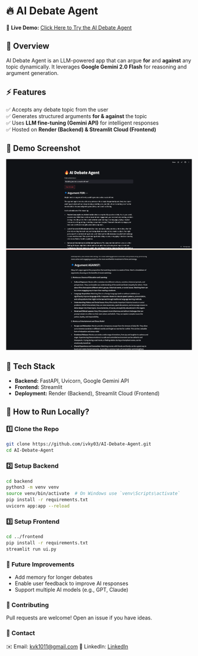 # 🔥 AI Debate Agent

🚀 **Live Demo:** [Click Here to Try the AI Debate Agent](https://ai-debate-agent-rby4ux2agtw4yxkrlgmkp8.streamlit.app/)

## 📌 Overview

AI Debate Agent is an LLM-powered app that can argue **for** and **against** any topic dynamically. It leverages **Google Gemini 2.0 Flash** for reasoning and argument generation.

## ⚡ Features

✅ Accepts any debate topic from the user  
✅ Generates structured arguments **for & against** the topic  
✅ Uses **LLM fine-tuning (Gemini API)** for intelligent responses  
✅ Hosted on **Render (Backend) & Streamlit Cloud (Frontend)**

## 📸 Demo Screenshot

![AI Debate Agent Screenshot1](AI_debate_agent1.png)
![AI Debate Agent Screenshot2](AI_debate_agent2.png)

## 🔧 Tech Stack

- **Backend:** FastAPI, Uvicorn, Google Gemini API
- **Frontend:** Streamlit
- **Deployment:** Render (Backend), Streamlit Cloud (Frontend)

## 🚀 How to Run Locally?

### 1️⃣ Clone the Repo

```bash
git clone https://github.com/ivky03/AI-Debate-Agent.git
cd AI-Debate-Agent
```

### 2️⃣ Setup Backend

```bash
cd backend
python3 -m venv venv
source venv/bin/activate  # On Windows use `venv\Scripts\activate`
pip install -r requirements.txt
uvicorn app:app --reload
```

### 3️⃣ Setup Frontend

```bash
cd ../frontend
pip install -r requirements.txt
streamlit run ui.py
```

### 🎯 Future Improvements

- Add memory for longer debates
- Enable user feedback to improve AI responses
- Support multiple AI models (e.g., GPT, Claude)

### 🤝 Contributing

Pull requests are welcome! Open an issue if you have ideas.

### 📧 Contact

✉️ Email: kvk1011@gmail.com
🔗 LinkedIn: [LinkedIn](https://www.linkedin.com/in/k-vignesh-kumar/)
